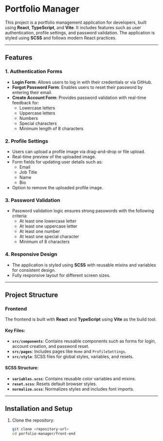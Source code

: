 # Portfolio Manager

This project is a portfolio management application for developers, built using **React**, **TypeScript**, and **Vite**. It includes features such as user authentication, profile settings, and password validation. The application is styled using **SCSS** and follows modern React practices.

---

## Features

### 1. **Authentication Forms**
- **Login Form**: Allows users to log in with their credentials or via GitHub.
- **Forgot Password Form**: Enables users to reset their password by entering their email.
- **Create Account Form**: Provides password validation with real-time feedback for:
  - Lowercase letters
  - Uppercase letters
  - Numbers
  - Special characters
  - Minimum length of 8 characters

### 2. **Profile Settings**
- Users can upload a profile image via drag-and-drop or file upload.
- Real-time preview of the uploaded image.
- Form fields for updating user details such as:
  - Email
  - Job Title
  - Name
  - Bio
- Option to remove the uploaded profile image.

### 3. **Password Validation**
- Password validation logic ensures strong passwords with the following criteria:
  - At least one lowercase letter
  - At least one uppercase letter
  - At least one number
  - At least one special character
  - Minimum of 8 characters

### 4. **Responsive Design**
- The application is styled using **SCSS** with reusable mixins and variables for consistent design.
- Fully responsive layout for different screen sizes.

---

## Project Structure

### **Frontend**
The frontend is built with **React** and **TypeScript** using **Vite** as the build tool.

#### Key Files:
- **`src/components`**: Contains reusable components such as forms for login, account creation, and password reset.
- **`src/pages`**: Includes pages like `Home` and `ProfileSettings`.
- **`src/style`**: SCSS files for global styles, variables, and resets.

#### SCSS Structure:
- **`variables.scss`**: Contains reusable color variables and mixins.
- **`reset.scss`**: Resets default browser styles.
- **`normalize.scss`**: Normalizes styles and includes font imports.

---

## Installation and Setup

1. Clone the repository:
   ```bash
   git clone <repository-url>
   cd porfolio-manager/front-end